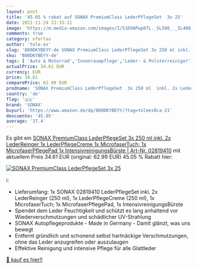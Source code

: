 ```yaml
---
layout: post
title: '45.05 % rabat auf SONAX PremiumClass LederPflegeSet  3x 25'
date: 2021-11-24 22:33:11
image: 'https://m.media-amazon.com/images/I/51D9APwp6TL._SL500_._SL400_.jpg'
comments: true
category: ofertas
author: 'tole.es'
slug: 'B00DKYBEYY-de SONAX PremiumClass LederPflegeSet 3x 250 ml inkl. 2x...'
sku: 'B00DKYBEYY-de'
tags: [ 'Auto & Motorrad','Innenraumpflege','Leder- & Polsterreiniger','Reinigung & Pflege','sonax', ]
actualPrice: 34.61 EUR
currency: EUR
price: 34.61
comparePrice: 62.99 EUR
prodname: 'SONAX PremiumClass LederPflegeSet  3x 250 ml  inkl. 2x LederReinger  1x LederPflegeCreme  1x MicrofaserTuch; 1x MicrofaserPflegePad  1x IntensivreinigungsBürste | Art-Nr. 02819410'
country: 'de'
flag: '🇩🇪'
brand: 'SONAX'
buyurl: 'https://www.amazon.de/dp/B00DKYBEYY/?tag=tolees0ca-21'
descuento: '45.05'
average: '37.4'
---
```


Es gibt ein [SONAX PremiumClass LederPflegeSet  3x 250 ml  inkl. 2x LederReinger  1x LederPflegeCreme  1x MicrofaserTuch; 1x MicrofaserPflegePad  1x IntensivreinigungsBürste | Art-Nr. 02819410](https://www.amazon.de/dp/B00DKYBEYY/?tag=tolees0ca-21) mit aktuellem Preis 34.61 EUR (original: 62.99 EUR) 45.05 % Rabatt hier:

[![SONAX PremiumClass LederPflegeSet  3x 25](https://m.media-amazon.com/images/I/51D9APwp6TL._SL500_._SL400_.jpg)](https://www.amazon.de/dp/B00DKYBEYY/?tag=tolees0ca-21)

ℹ️:

- Lieferumfang: 1x SONAX 02819410 LederPflegeSet inkl. 2x LederReinger (250 ml), 1x LederPflegeCreme (250 ml), 1x MicrofaserTuch; 1x MicrofaserPflegePad, 1x IntensivreinigungsBürste
- Spendet dem Leder Feuchtigkeit und schützt es lang anhaltend vor Wiederverschmutzungen und schädlicher UV-Strahlung
- SONAX Autopflegeprodukte - Made in Germany - Damit glänzt, was uns bewegt
- Entfernt gründlich und schonend selbst hartnäckige Verschmutzungen, ohne das Leder anzugreifen oder auszulaugen
- Effektive Reinigung und intensive Pflege für alle Glattleder

[🛒 kauf es hier!!](https://www.amazon.de/dp/B00DKYBEYY/?tag=tolees0ca-21)
